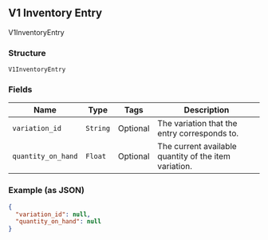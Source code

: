 ## V1 Inventory Entry

V1InventoryEntry

### Structure

`V1InventoryEntry`

### Fields

| Name | Type | Tags | Description |
|  --- | --- | --- | --- |
| `variation_id` | `String` | Optional | The variation that the entry corresponds to. |
| `quantity_on_hand` | `Float` | Optional | The current available quantity of the item variation. |

### Example (as JSON)

```json
{
  "variation_id": null,
  "quantity_on_hand": null
}
```

